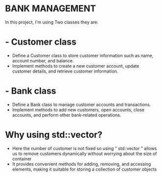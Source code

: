 
#  BANK MANAGEMENT

 In this project, I'm using Two classes they are:
# - Customer class
- Define a Customer class to store customer information such as name, account number, and balance.
- Implement methods to create a new customer account, update customer details, and retrieve customer information.
# - Bank class
- Define a Bank class to manage customer accounts and transactions.
- Implement methods to add new customers, open accounts, close accounts, and perform other bank-related operations.

# Why using std::vector?
- Here the number of customer is not fixed so using " std::vector " allows us to remove customers dynamically without worrying about the size of container
- It provides convenient methods for adding, removing, and accessing elements, making it suitable for storing a collection of customer objects

